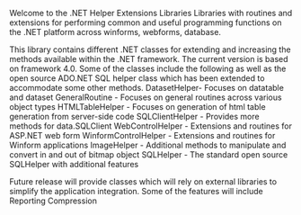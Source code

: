 Welcome to the .NET Helper Extensions Libraries
Libraries with routines and extensions for performing common and useful programming functions on the .NET platform across winforms, webforms, database.

This library contains different .NET classes for extending and increasing the methods available within the .NET framework. The current version is based on framework 4.0. Some of the classes include the following as well as the open source ADO.NET SQL helper class which has been extended to accommodate some other methods.
DatasetHelper- Focuses on datatable and dataset
GeneralRoutine - Focuses on general routines across various object types
HTMLTableHelper - Focuses on generation of html table generation from server-side code
SQLClientHelper - Provides more methods for data.SQLClient
WebControlHelper - Extensions and routines for ASP.NET web form
WinformControlHelper - Extensions and routines for Winform applications
ImageHelper - Additional methods to manipulate and convert in and out of bitmap object
SQLHelper - The standard open source SQLHelper with additional features

Future release will provide classes which will rely on external libraries to simplify the application integration. Some of the features will include
Reporting
Compression